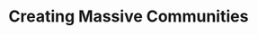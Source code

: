 ---
title: Creating Massive Communities
dateMonthYear: March 2023
description: A talk on scaling communities at DevRelCon Yokohama
type: page
topic: talk
link: "https://www.youtube.com/watch?v=hE9tAE1GSxw&t=968s"
image: "/images/Devrelcon.png"
ShowReadingTime: false
---